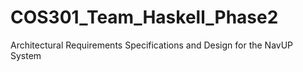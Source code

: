 # COS301_Team_Haskell_Phase2
Architectural Requirements Specifications and Design for the NavUP System
